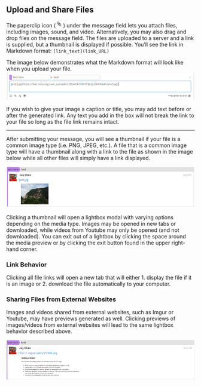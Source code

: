 ## Upload and Share Files

The paperclip icon (![paperclip](/static/images/help/paperclip.png)) under the message field lets you attach files, including images, sound, and video. Alternatively, you may also drag and drop files on the message field. The files are uploaded to a server and a link is supplied, but a thumbnail is displayed if possible. You’ll see the link in Markdown format: `[link_text](link_URL)`

The image below demonstrates what the Markdown format will look like when you upload your file.
![before](/static/images/help/file_upload_before.png)

If you wish to give your image a caption or title, you may add text before or after the generated link. Any text you add in the box will not break the link to your file so long as the file link remains intact.

---

After submitting your message, you will see a thumbnail if your file is a common image type (i.e. PNG, JPEG, etc.). A file that is a common image type will have a thumbnail along with a link to the file as shown in the image below while all other files will simply have a link displayed.

![after](/static/images/help/file_upload_after_image_preview.png)

Clicking a thumbnail will open a lightbox modal with varying options depending on the media type. Images may be opened in new tabs or downloaded, while videos from Youtube may only be opened (and not downloaded). You can exit out of a lightbox by clicking the space around the media preview or by clicking the exit button found in the upper right-hand corner.

### Link Behavior

Clicking all file links will open a new tab that will either 1. display the file if it is an image or 2. download the file automatically to your computer.

### Sharing Files from External Websites

Images and videos shared from external websites, such as Imgur or Youtube, may have previews generated as well. Clicking previews of images/videos from external websites will lead to the same lightbox behavior described above.

![external](/static/images/help/file_share_imgur_preview.png)
